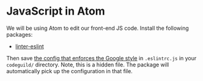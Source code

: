 # JavaScript in Atom

We will be using Atom to edit our front-end JS code.
Install the following packages:

* [linter-eslint](https://atom.io/packages/linter-eslint)

Then save [the config that enforces the Google style](/.eslintrc.js) in `.eslintrc.js` in your `codeguild/` directory.
Note, this is a hidden file.
The package will automatically pick up the configuration in that file.
